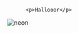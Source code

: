           <p>Hallooor</p>               
![neon](https://github.com/Corpse911/corpse911/assets/141039116/bdf9d04f-66da-48eb-bd89-2d4de071d8f7)
